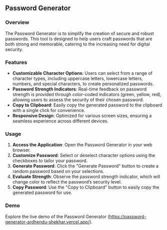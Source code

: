 ## Password Generator

### Overview
The Password Generator is to simplify the creation of secure and robust passwords. This tool is designed to help users craft passwords that are both strong and memorable, catering to the increasing need for digital security.

### Features
- **Customizable Character Options**: Users can select from a range of character types, including uppercase letters, lowercase letters, numbers, and special characters, to create personalized passwords.
- **Password Strength Indicators**: Real-time feedback on password strength is provided through color-coded indicators (green, yellow, red), allowing users to assess the security of their chosen password.
- **Copy to Clipboard**: Easily copy the generated password to the clipboard with a single click for convenience.
- **Responsive Design**: Optimized for various screen sizes, ensuring a seamless experience across different devices.

### Usage
1. **Access the Application**: Open the Password Generator in your web browser.
2. **Customize Password**: Select or deselect character options using the checkboxes to tailor your password.
3. **Generate Password**: Click the "Generate Password" button to create a random password based on your selections.
4. **Evaluate Strength**: Observe the password strength indicator, which will change color to reflect the password’s security level.
5. **Copy Password**: Use the "Copy to Clipboard" button to easily copy the generated password for use.

### Demo
Explore the live demo of the Password Generator (https://password-generator-ardhendu-shekhar.vercel.app/).

